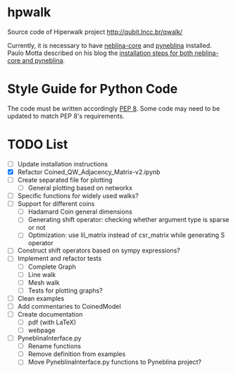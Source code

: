 # hpwalk
Source code of Hiperwalk project
http://qubit.lncc.br/qwalk/

Currently, it is necessary to have
[neblina-core](https://github.com/paulomotta/neblina-core) and
[pyneblina](https://github.com/paulomotta/pyneblina) installed.
Paulo Motta described on his blog the
[installation steps for both neblina-core and pyneblina](https://paulomotta.pro.br/wp/2021/05/01/pyneblina-and-neblina-core/).

# Style Guide for Python Code
The code must be written accordingly [PEP 8](https://peps.python.org/pep-0008/).
Some code may need to be updated to match PEP 8's requirements.

# TODO List
- [ ] Update installation instructions
- [X] Refactor Coined\_QW\_Adjacency\_Matrix-v2.ipynb
- [ ] Create separated file for plotting
	- [ ] General plotting based on networkx
- [ ] Specific functions for widely used walks?
- [ ] Support for different coins
	- [ ] Hadamard Coin general dimensions
	- [ ] Generating shift operator: checking whether argument type is sparse or not
	- [ ] Optimization: use lil\_matrix instead of csr\_matrix while generating S operator
- [ ] Construct shift operators based on sympy expressions?
- [ ] Implement and refactor tests
	- [ ] Complete Graph
	- [ ] Line walk
	- [ ] Mesh walk
	- [ ] Tests for plotting graphs?
- [ ] Clean examples
- [ ] Add commentaries to CoinedModel
- [ ] Create documentation
	- [ ] pdf (with LaTeX)
	- [ ] webpage
- [ ] PyneblinaInterface.py
	- [ ] Rename functions
	- [ ] Remove definition from examples
	- [ ] Move PyneblinaInterface.py functions to Pyneblina project?
